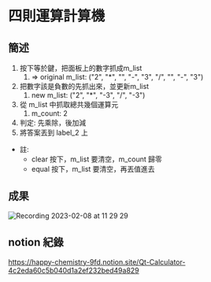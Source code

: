 四則運算計算機
===

## 簡述
1. 按下等於鍵，把面板上的數字抓成m_list 
    1. ⇒ original m_list: ("2", "*", "", "-", "3", "/", "", "-", "3")
2. 把數字該是負數的先抓出來，並更新m_list
    1. new m_list: ("2", "*", "-3", "/", "-3")
3. 從 m_list 中抓取總共幾個運算元
    1. m_count: 2
4. 判定: 先乘除，後加減
5. 將答案丟到 label_2 上
- 註:
    - clear 按下，m_list 要清空，m_count 歸零
    - equal 按下，m_list 要清空，再丟值進去
 
## 成果
![Recording 2023-02-08 at 11 29 29](https://user-images.githubusercontent.com/39553867/217428049-fa36aa9e-3e5e-4d4c-93e6-b22d58f0a224.gif)

## notion 紀錄
https://happy-chemistry-9fd.notion.site/Qt-Calculator-4c2eda60c5b040d1a2ef232bed49a829
